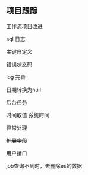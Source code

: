 ## 项目跟踪

工作流项目改进

sql 日志

主键自定义

错误状态码

log 完善

日期转换为null

后台任务

时间取值 系统时间

异常处理

~~扩展字段~~



用户接口

job查询不到时，去删除es的数据

